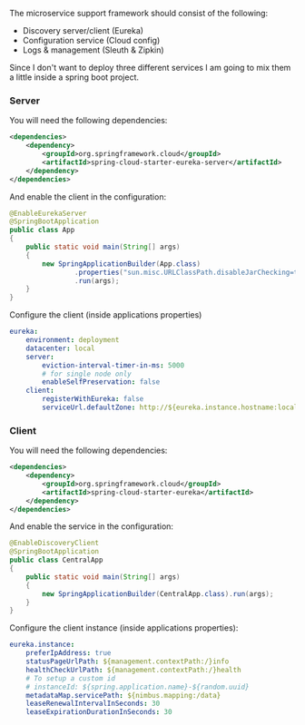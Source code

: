 The microservice support framework should consist of the following:

* Discovery server/client (Eureka)
* Configuration service (Cloud config)
* Logs & management (Sleuth & Zipkin)

Since I don't want to deploy three different services I am going to mix them a little inside a spring boot project.

### Server

You will need the following dependencies:

```xml
<dependencies>
    <dependency>
        <groupId>org.springframework.cloud</groupId>
        <artifactId>spring-cloud-starter-eureka-server</artifactId>
    </dependency>
</dependencies>
```

And enable the client in the configuration:

```java
@EnableEurekaServer
@SpringBootApplication
public class App
{
    public static void main(String[] args)
    {
        new SpringApplicationBuilder(App.class)
                .properties("sun.misc.URLClassPath.disableJarChecking=true")
                .run(args);
    }
}
```

Configure the client (inside applications properties)
```yml
eureka:
    environment: deployment
    datacenter: local
    server:
        eviction-interval-timer-in-ms: 5000
        # for single node only
        enableSelfPreservation: false
    client:
        registerWithEureka: false
        serviceUrl.defaultZone: http://${eureka.instance.hostname:localhost}:${server.port}/eureka/
```

### Client

You will need the following dependencies:

```xml
<dependencies>
    <dependency>
        <groupId>org.springframework.cloud</groupId>
        <artifactId>spring-cloud-starter-eureka</artifactId>
    </dependency>
</dependencies>
```

And enable the service in the configuration:

```java
@EnableDiscoveryClient
@SpringBootApplication
public class CentralApp
{
    public static void main(String[] args)
    {
        new SpringApplicationBuilder(CentralApp.class).run(args);
    }
}
```

Configure the client instance (inside applications properties):

```yml
eureka.instance:
    preferIpAddress: true
    statusPageUrlPath: ${management.contextPath:/}info
    healthCheckUrlPath: ${management.contextPath:/}health
    # To setup a custom id
    # instanceId: ${spring.application.name}-${random.uuid}
    metadataMap.servicePath: ${nimbus.mapping:/data}
    leaseRenewalIntervalInSeconds: 30
    leaseExpirationDurationInSeconds: 30
```

